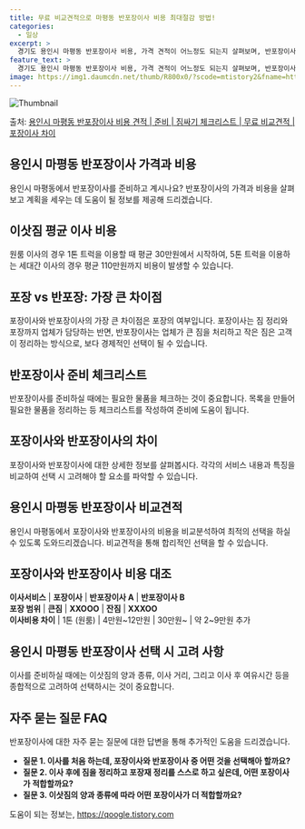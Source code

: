 ```yaml
---
title: 무료 비교견적으로 마평동 반포장이사 비용 최대절감 방법!
categories:
  - 일상
excerpt: >
  경기도 용인시 마평동 반포장이사 비용, 가격 견적이 어느정도 되는지 살펴보며, 반포장이사를 준비함에 있어 짐싸기 준비 체크리스트가 무엇인지 보겠습니다. 마지막으로 포장이사와 차이점을 통해 무료 비교견적으로 어떤 것이 더 합리적인 선택인지 공유 드립니다.용인시 마평동 포장이사 견적 샘플 보기 👈 클릭용인시 마평동 포장이사 가격 살펴보기 👈 클릭용인시 마평동 반포장이사 평균 이사 비용평수용인시 마평동 평균 이사 비용원룸 이사9평 이하 (1톤)30만원~투룸/쓰리룸 이사16평 ~ 20평 (2.5톤)80만원~쓰리룸 이사21평 (5톤) ~110만원~우리집 무료 이사견적 받기 👈 클릭포장 vs 반포장: 가장 큰 차이점포장이사는 짐 정리와 포장까지 업체가 전부 담당하는 반면, 반포장이사는 큰 짐은 업체가 처리하고..
feature_text: >
  경기도 용인시 마평동 반포장이사 비용, 가격 견적이 어느정도 되는지 살펴보며, 반포장이사를 준비함에 있어 짐싸기 준비 체크리스트가 무엇인지 보겠습니다. 마지막으로 포장이사와 차이점을 통해 무료 비교견적으로 어떤 것이 더 합리적인 선택인지 공유 드립니다.용인시 마평동 포장이사 견적 샘플 보기 👈 클릭용인시 마평동 포장이사 가격 살펴보기 👈 클릭용인시 마평동 반포장이사 평균 이사 비용평수용인시 마평동 평균 이사 비용원룸 이사9평 이하 (1톤)30만원~투룸/쓰리룸 이사16평 ~ 20평 (2.5톤)80만원~쓰리룸 이사21평 (5톤) ~110만원~우리집 무료 이사견적 받기 👈 클릭포장 vs 반포장: 가장 큰 차이점포장이사는 짐 정리와 포장까지 업체가 전부 담당하는 반면, 반포장이사는 큰 짐은 업체가 처리하고..
image: https://img1.daumcdn.net/thumb/R800x0/?scode=mtistory2&fname=https%3A%2F%2Fblog.kakaocdn.net%2Fdn%2FbJc7XB%2FbtsHbBZbHGP%2FZA5KdgGqVVOqcmWrtFZeEk%2Fimg.webp
---
```


![Thumbnail](https://img1.daumcdn.net/thumb/R800x0/?scode=mtistory2&fname=https%3A%2F%2Fblog.kakaocdn.net%2Fdn%2FbJc7XB%2FbtsHbBZbHGP%2FZA5KdgGqVVOqcmWrtFZeEk%2Fimg.webp)

<p>출처: <a href="https://qoogle.tistory.com/9207" rel="dofollow">용인시 마평동 반포장이사 비용 견적 | 준비 | 짐싸기 체크리스트 | 무료 비교견적 | 포장이사 차이</a> </p>

## 용인시 마평동 반포장이사 가격과 비용

용인시 마평동에서 반포장이사를 준비하고 계시나요? 반포장이사의 가격과 비용을 살펴보고 계획을 세우는 데 도움이 될 정보를 제공해
드리겠습니다.

## **이삿짐 평균 이사 비용**

원룸 이사의 경우 1톤 트럭을 이용할 때 평균 30만원에서 시작하여, 5톤 트럭을 이용하는 세대간 이사의 경우 평균 110만원까지 비용이
발생할 수 있습니다.

## **포장 vs 반포장: 가장 큰 차이점**

포장이사와 반포장이사의 가장 큰 차이점은 포장의 여부입니다. 포장이사는 짐 정리와 포장까지 업체가 담당하는 반면, 반포장이사는 업체가 큰
짐을 처리하고 작은 짐은 고객이 정리하는 방식으로, 보다 경제적인 선택이 될 수 있습니다.

## 반포장이사 준비 체크리스트

반포장이사를 준비하실 때에는 필요한 물품을 체크하는 것이 중요합니다. 목록을 만들어 필요한 물품을 정리하는 등 체크리스트를 작성하여 준비에
도움이 됩니다.

## **포장이사와 반포장이사의 차이**

포장이사와 반포장이사에 대한 상세한 정보를 살펴봅시다. 각각의 서비스 내용과 특징을 비교하여 선택 시 고려해야 할 요소를 파악할 수
있습니다.

## 용인시 마평동 반포장이사 비교견적

용인시 마평동에서 포장이사와 반포장이사의 비용을 비교분석하여 최적의 선택을 하실 수 있도록 도와드리겠습니다. 비교견적을 통해 합리적인 선택을
할 수 있습니다.



**포장이사와 반포장이사 비용 대조**  
---  
**이사서비스** | **포장이사** | **반포장이사 A** | **반포장이사 B**  
**포장 범위** | **큰짐** | **XXOOO** | **잔짐** | **XXXOO**  
**이사비용 차이** | 1톤 (원룸) | 4만원~12만원 | 30만원~ | 약 2~9만원 추가  
  


## **용인시 마평동 반포장이사 선택 시 고려 사항**

이사를 준비하실 때에는 이삿짐의 양과 종류, 이사 거리, 그리고 이사 후 여유시간 등을 종합적으로 고려하여 선택하시는 것이 중요합니다.



## 자주 묻는 질문 FAQ

반포장이사에 대한 자주 묻는 질문에 대한 답변을 통해 추가적인 도움을 드리겠습니다.

  * **질문 1. 이사를 처음 하는데, 포장이사와 반포장이사 중 어떤 것을 선택해아 할까요?**
  * **질문 2. 이사 후에 짐을 정리하고 포장재 정리를 스스로 하고 싶은데, 어떤 포장이사가 적합할까요?**
  * **질문 3. 이삿짐의 양과 종류에 따라 어떤 포장이사가 더 적합할까요?**



 

도움이 되는 정보는, <a href="https://qoogle.tistory.com" rel="dofollow">https://qoogle.tistory.com</a>


